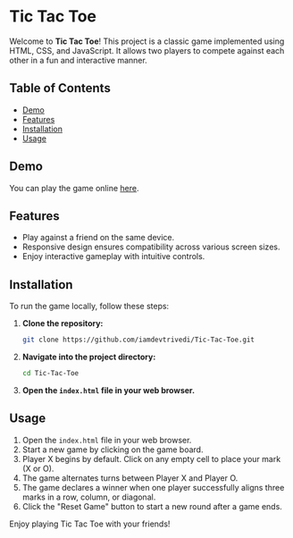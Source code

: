 # Tic Tac Toe

Welcome to **Tic Tac Toe**! This project is a classic game implemented using HTML, CSS, and JavaScript. It allows two players to compete against each other in a fun and interactive manner.

## Table of Contents
- [Demo](#demo)
- [Features](#features)
- [Installation](#installation)
- [Usage](#usage)

## Demo
You can play the game online [here](https://iamdevtrivedi.github.io/Tic-Tac-Toe/).

## Features
- Play against a friend on the same device.
- Responsive design ensures compatibility across various screen sizes.
- Enjoy interactive gameplay with intuitive controls.

## Installation
To run the game locally, follow these steps:

1. **Clone the repository:**
    ```sh
    git clone https://github.com/iamdevtrivedi/Tic-Tac-Toe.git
    ```
2. **Navigate into the project directory:**
    ```sh
    cd Tic-Tac-Toe
    ```
3. **Open the `index.html` file in your web browser.**

## Usage
1. Open the `index.html` file in your web browser.
2. Start a new game by clicking on the game board.
3. Player X begins by default. Click on any empty cell to place your mark (X or O).
4. The game alternates turns between Player X and Player O.
5. The game declares a winner when one player successfully aligns three marks in a row, column, or diagonal.
6. Click the "Reset Game" button to start a new round after a game ends.

Enjoy playing Tic Tac Toe with your friends!

